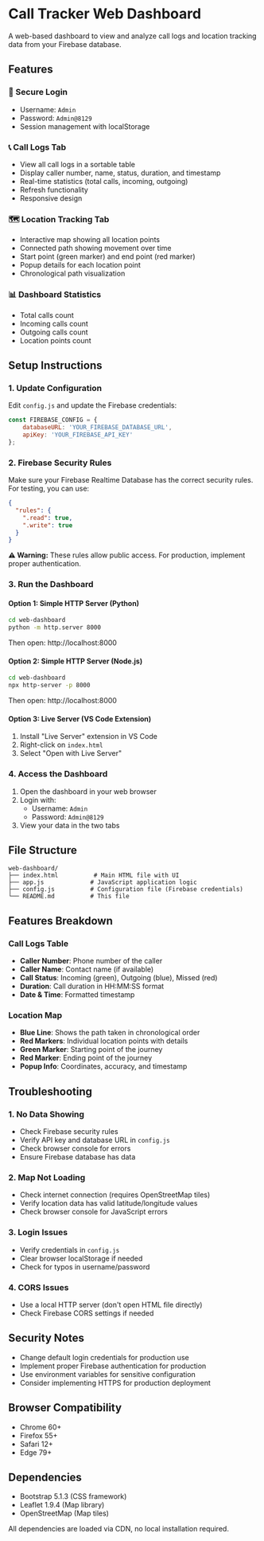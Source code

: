 # Call Tracker Web Dashboard

A web-based dashboard to view and analyze call logs and location tracking data from your Firebase database.

## Features

### 🔐 Secure Login
- Username: `Admin`
- Password: `Admin@8129`
- Session management with localStorage

### 📞 Call Logs Tab
- View all call logs in a sortable table
- Display caller number, name, status, duration, and timestamp
- Real-time statistics (total calls, incoming, outgoing)
- Refresh functionality
- Responsive design

### 🗺️ Location Tracking Tab
- Interactive map showing all location points
- Connected path showing movement over time
- Start point (green marker) and end point (red marker)
- Popup details for each location point
- Chronological path visualization

### 📊 Dashboard Statistics
- Total calls count
- Incoming calls count
- Outgoing calls count
- Location points count

## Setup Instructions

### 1. Update Configuration
Edit `config.js` and update the Firebase credentials:

```javascript
const FIREBASE_CONFIG = {
    databaseURL: 'YOUR_FIREBASE_DATABASE_URL',
    apiKey: 'YOUR_FIREBASE_API_KEY'
};
```

### 2. Firebase Security Rules
Make sure your Firebase Realtime Database has the correct security rules. For testing, you can use:

```json
{
  "rules": {
    ".read": true,
    ".write": true
  }
}
```

**⚠️ Warning:** These rules allow public access. For production, implement proper authentication.

### 3. Run the Dashboard

#### Option 1: Simple HTTP Server (Python)
```bash
cd web-dashboard
python -m http.server 8000
```
Then open: http://localhost:8000

#### Option 2: Simple HTTP Server (Node.js)
```bash
cd web-dashboard
npx http-server -p 8000
```
Then open: http://localhost:8000

#### Option 3: Live Server (VS Code Extension)
1. Install "Live Server" extension in VS Code
2. Right-click on `index.html`
3. Select "Open with Live Server"

### 4. Access the Dashboard
1. Open the dashboard in your web browser
2. Login with:
   - Username: `Admin`
   - Password: `Admin@8129`
3. View your data in the two tabs

## File Structure

```
web-dashboard/
├── index.html          # Main HTML file with UI
├── app.js             # JavaScript application logic
├── config.js          # Configuration file (Firebase credentials)
└── README.md          # This file
```

## Features Breakdown

### Call Logs Table
- **Caller Number**: Phone number of the caller
- **Caller Name**: Contact name (if available)
- **Call Status**: Incoming (green), Outgoing (blue), Missed (red)
- **Duration**: Call duration in HH:MM:SS format
- **Date & Time**: Formatted timestamp

### Location Map
- **Blue Line**: Shows the path taken in chronological order
- **Red Markers**: Individual location points with details
- **Green Marker**: Starting point of the journey
- **Red Marker**: Ending point of the journey
- **Popup Info**: Coordinates, accuracy, and timestamp

## Troubleshooting

### 1. No Data Showing
- Check Firebase security rules
- Verify API key and database URL in `config.js`
- Check browser console for errors
- Ensure Firebase database has data

### 2. Map Not Loading
- Check internet connection (requires OpenStreetMap tiles)
- Verify location data has valid latitude/longitude values
- Check browser console for JavaScript errors

### 3. Login Issues
- Verify credentials in `config.js`
- Clear browser localStorage if needed
- Check for typos in username/password

### 4. CORS Issues
- Use a local HTTP server (don't open HTML file directly)
- Check Firebase CORS settings if needed

## Security Notes

- Change default login credentials for production use
- Implement proper Firebase authentication for production
- Use environment variables for sensitive configuration
- Consider implementing HTTPS for production deployment

## Browser Compatibility

- Chrome 60+
- Firefox 55+
- Safari 12+
- Edge 79+

## Dependencies

- Bootstrap 5.1.3 (CSS framework)
- Leaflet 1.9.4 (Map library)
- OpenStreetMap (Map tiles)

All dependencies are loaded via CDN, no local installation required.